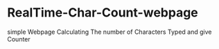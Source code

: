 # RealTime-Char-Count-webpage
simple Webpage Calculating The number of Characters Typed and give Counter
